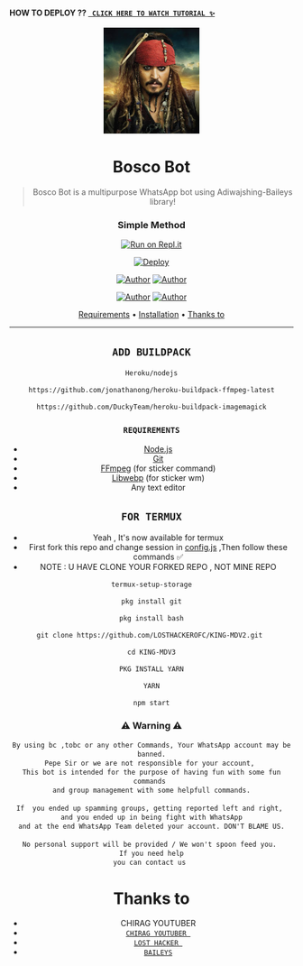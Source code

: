 #### HOW TO DEPLOY ?? [` CLICK HERE TO WATCH TUTORIAL ✨`](https://youtu.be/PUFUJAgMxO0) 



<div align="center">
</p>


<div align="center">
<img src="images.jpeg" alt="CHIRAG YOUTUBER" width="170" />

# Bosco Bot

> Bosco Bot is a multipurpose WhatsApp bot using Adiwajshing-Baileys library!
>
>

  ### Simple Method
  
 
[![Run on Repl.it](https://repl.it/badge/github/quiec/whatsAlfa)](https://replit.com/@pepesir/PEPE-SIR-Qr-code?v=1) 

[![Deploy](https://www.herokucdn.com/deploy/button.svg)](https://heroku.com) 
<p align="center">
 <a href="github.com/LOSTHACKEROFC"><img title="Author" src="https://img.shields.io/badge/Author-CHIRAG YOUTUBER-blue.svg?style=for-the-badge&logo=github" /></a>  <a href="https://Wa.me/+919536476115?text=Hello%20P3P3%20Bro🌝...fen%20boi%20aan😌💝"><img title="Author" src="https://img.shields.io/badge/Owner-CHIRAG YOUTUBER-blue.svg?style=for-the-badge&logo=whatsapp" /></a>
<p align="center">
<a href="https://chat.whatsapp.com/Czdj9bWAcvo75MjRHTUb2F"><img title="Author" src="https://img.shields.io/badge/Watsapp-Group-blue.svg?style=for-the-badge&logo=whatsapp" /></a> <a href="https://youtube.com/c/chiragyoutuber"><img title="Author" src="https://img.shields.io/badge/Youtube-CHIRAG YOUTUBER-blue.svg?style=for-the-badge&logo=youtube" /></a>
</p>


<p align="center">
  <a href="https://github.com/LOSTHACKEROFC/KING-MDV2#requirements">Requirements</a> •
  <a href="https://github.com/LOSTHACKEROFC/KINGMDV2#simple method">Installation</a> •
  <a href="https://github.com/LOSTHACKEROFC/KING-MDV2#thanks-to">Thanks to</a>
</p>
</div>


---


## `ADD BUILDPACK`

```
Heroku/nodejs
```
```
https://github.com/jonathanong/heroku-buildpack-ffmpeg-latest
```
```
https://github.com/DuckyTeam/heroku-buildpack-imagemagick
```

### `REQUIREMENTS`
* [Node.js](https://nodejs.org/en/)
* [Git](https://git-scm.com/downloads)
* [FFmpeg](https://github.com/BtbN/FFmpeg-Builds/releases) (for sticker command)
* [Libwebp](https://developers.google.com/speed/webp/download) (for sticker wm)
* Any text editor


## `FOR TERMUX`

* Yeah , It's now available for termux
* First fork this repo and change session in <a href="https://github.coco/LOSTHACKEROFC Bosco/blob/master/config.js">config.js</a> ,Then follow these commands ✅
* NOTE : U HAVE CLONE YOUR FORKED REPO , NOT MINE REPO





```
termux-setup-storage
```
```
pkg install git
```
```
pkg install bash
```
```
git clone https://github.com/LOSTHACKEROFC/KING-MDV2.git 
```
```
cd KING-MDV3
```
```
PKG INSTALL YARN
```

```
YARN
```
```
npm start
```



### ⚠ Warning ⚠

```
By using bc ,tobc or any other Commands, Your WhatsApp account may be banned.
Pepe Sir or we are not responsible for your account, 
This bot is intended for the purpose of having fun with some fun commands 
and group management with some helpfull commands.

If  you ended up spamming groups, getting reported left and right, 
and you ended up in being fight with WhatsApp
and at the end WhatsApp Team deleted your account. DON'T BLAME US.

No personal support will be provided / We won't spoon feed you. 
If you need help
you can contact us 
```

# Thanks to
* CHIRAG YOUTUBER
* [`CHIRAG YOUTUBER `](https://youtube.com/c/chiragyoutuber)
* [`LOST HACKER `](https://guthub.com/LOSTHACKEROFC)
* [`𝙱𝙰𝙸𝙻𝙴𝚈𝚂`](https://github.com/adiwajshing/Baileys)


